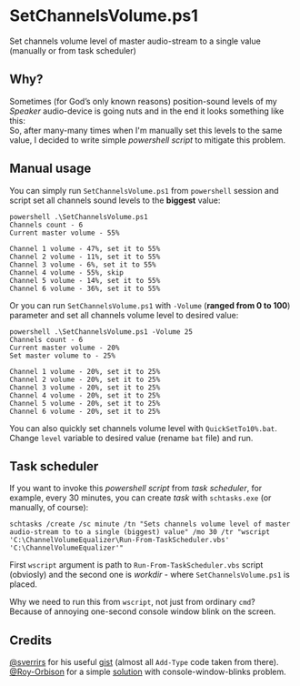 # SetChannelsVolume.ps1
Set channels volume level of master audio-stream to a single value (manually or from task scheduler)
## Why?
Sometimes (for God’s only known reasons) position-sound levels of my *Speaker* audio-device is going nuts and in the end it looks something like this:  
So, after many-many times when I'm manually set this levels to the same value, I decided to write simple *powershell script* to mitigate this problem.
## Manual usage
You can simply run `SetChannelsVolume.ps1` from `powershell` session and script set all channels sound levels to the **biggest** value:
```
powershell .\SetChannelsVolume.ps1
Channels count - 6
Current master volume - 55%

Channel 1 volume - 47%, set it to 55%
Channel 2 volume - 11%, set it to 55%
Channel 3 volume - 6%, set it to 55%
Channel 4 volume - 55%, skip
Channel 5 volume - 14%, set it to 55%
Channel 6 volume - 36%, set it to 55%
```

Or you can run `SetChannelsVolume.ps1` with `-Volume` (**ranged from 0 to 100**) parameter and set all channels volume level to desired value:
```
powershell .\SetChannelsVolume.ps1 -Volume 25
Channels count - 6
Current master volume - 20%
Set master volume to - 25%

Channel 1 volume - 20%, set it to 25%
Channel 2 volume - 20%, set it to 25%
Channel 3 volume - 20%, set it to 25%
Channel 4 volume - 20%, set it to 25%
Channel 5 volume - 20%, set it to 25%
Channel 6 volume - 20%, set it to 25%
```
You can also quickly set channels volume level with `QuickSetTo10%.bat`.  
Change `level` variable to desired value (rename `bat` file) and run.  
## Task scheduler
If you want to invoke this *powershell script* from *task scheduler*, for example, every 30 minutes, you can create *task* with `schtasks.exe` (or manually, of course):
```
schtasks /create /sc minute /tn "Sets channels volume level of master audio-stream to to a single (biggest) value" /mo 30 /tr "wscript 'C:\ChannelVolumeEqualizer\Run-From-TaskScheduler.vbs' 'C:\ChannelVolumeEqualizer'"
```
First `wscript` argument is path to `Run-From-TaskScheduler.vbs` script (obviosly) and the second one is *workdir* - where `SetChannelsVolume.ps1` is placed.

Why we need to run this from `wscript`, not just from ordinary `cmd`?  
Because of annoying one-second console window blink on the screen.  
## Credits
[@sverrirs](https://gist.github.com/sverrirs) for his useful [gist](https://gist.github.com/sverrirs/d099b34b7f72bb4fb386) (almost all `Add-Type` code taken from there).  
[@Roy-Orbison](https://github.com/Roy-Orbison) for a simple [solution](https://github.com/PowerShell/PowerShell/issues/3028#issuecomment-522375489) with console-window-blinks problem.
